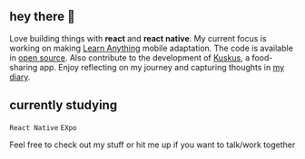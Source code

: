 ## hey there 🪷
Love building things with **react** and **react native**. My current focus is working on making [Learn Anything](https://github.com/learn-anything) mobile adaptation.
The code is available in [open source](https://github.com/learn-anything/learn-anything.xyz/tree/main/mobile).
Also contribute to the development of [Kuskus](https://github.com/kuskusapp/kuskus), a food-sharing app.
 Enjoy reflecting on my journey and capturing thoughts in [my diary](https://github.com/marshennikovaolga/dear-diary).
 
## currently studying
`React Native`
`EXpo`

Feel free to check out my stuff or hit me up if you want to talk/work together
